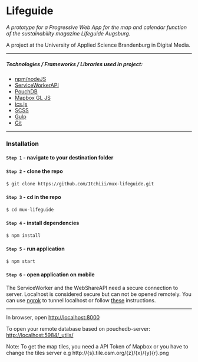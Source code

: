 # Lifeguide

*A prototype for a Progressive Web App for the map and calendar function of the sustainability magazine Lifeguide Augsburg.*

A project at the University of Applied Science Brandenburg in Digital Media.
______
##### Technologies / Frameworks / Libraries used in project:
* [npm/nodeJS](https://nodejs.org/en/)
* [ServiceWorkerAPI](https://developer.mozilla.org/en-US/docs/Web/API/Service_Worker_API)
* [PouchDB](https://pouchdb.com/)
* [Mapbox GL JS](https://docs.mapbox.com/mapbox-gl-js/api/)
* [ics.js](https://github.com/nwcell/ics.js/)
* [SCSS](https://sass-lang.com/)
* [Gulp](https://gulpjs.com/)
* [Git](https://git-scm.com/)
_____
### Installation

#### `Step 1` - navigate to your destination folder

#### `Step 2` - clone the repo
  
```bash
$ git clone https://github.com/Itchiii/mux-lifeguide.git
```

#### `Step 3` - cd in the repo

```bash
$ cd mux-lifeguide
```

#### `Step 4` - install dependencies

```bash
$ npm install
```

#### `Step 5` - run application

```bash
$ npm start
```

#### `Step 6` - open application on mobile

The ServiceWorker and the WebShareAPI need a secure connection to server. Localhost is considered secure but can not be opened remotely. You can use [ngrok](https://ngrok.com/) to tunnel localhost or follow [these](https://stackoverflow.com/questions/34160509/options-for-testing-service-workers-via-http#answer-43426714) instructions.

_____

In browser, open [http://localhost:8000](http://localhost:8000)

To open your remote database based on pouchedb-server: [http://localhost:5984/_utils/](http://localhost:5984/_utils/)

Note: To get the map tiles, you need a API Token of Mapbox or you have to change the tiles server e.g http://{s}.tile.osm.org/{z}/{x}/{y}{r}.png